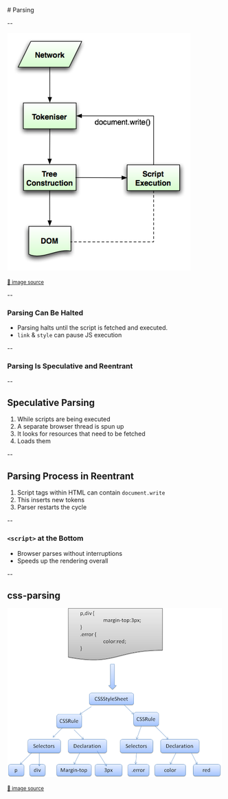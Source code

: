 <!-- .slide: data-background="#ffcc33" class="th-yellow" -->

# Parsing

--

<!-- .slide: data-background="#fff" class="th-yellow" -->
![](img/parsing.png)

<small>
  <a href="http://www.w3.org/TR/2008/WD-html5-20080610/single-page">
    🔗 image source
  </a>
</small>

--

### Parsing Can Be Halted

- Parsing halts until the script is fetched and executed.
- `link` & `style` can pause JS execution

--

### Parsing Is Speculative and Reentrant

--

## Speculative Parsing

1. While scripts are being executed
2. A separate browser thread is spun up
3. It looks for resources that need to be fetched
4. Loads them

--

## Parsing Process in Reentrant

1. Script tags within HTML can contain `document.write`
2. This inserts new tokens
3. Parser restarts the cycle

--

### `<script>` at the Bottom

- Browser parses without interruptions
- Speeds up the rendering overall

--

<!-- .slide: data-background="#fff" class="th-yellow" -->

## css-parsing

![](img/css-parsing.png)

<small>
  <a href="http://www.html5rocks.com/en/tutorials/internals/howbrowserswork/#WebKit_CSS_parser">
    🔗 image source
  </a>
</small>

